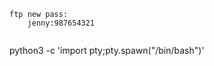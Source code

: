 ```
ftp new pass:
	jenny:987654321
```

```

```






python3 -c 'import pty;pty.spawn("/bin/bash")'
